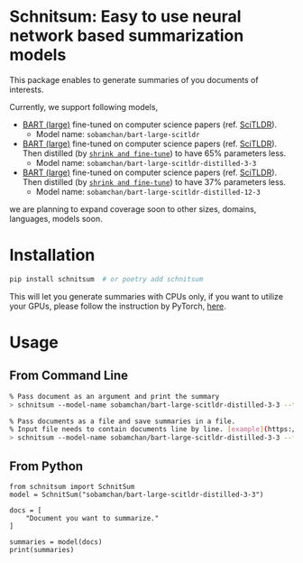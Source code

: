 # Schnitsum: Easy to use neural network based summarization models

This package enables to generate summaries of you documents of interests.

Currently, we support following models,

- [BART (large)](https://aclanthology.org/2020.acl-main.703) fine-tuned on computer science papers (ref. [SciTLDR](https://aclanthology.org/2020.findings-emnlp.428)).
  - Model name: `sobamchan/bart-large-scitldr`
- [BART (large)](https://aclanthology.org/2020.acl-main.703) fine-tuned on computer science papers (ref. [SciTLDR](https://aclanthology.org/2020.findings-emnlp.428)). Then distilled (by [`shrink and fine-tune`](http://arxiv.org/abs/2010.13002)) to have 65% parameters less.
  - Model name: `sobamchan/bart-large-scitldr-distilled-3-3`
- [BART (large)](https://aclanthology.org/2020.acl-main.703) fine-tuned on computer science papers (ref. [SciTLDR](https://aclanthology.org/2020.findings-emnlp.428)). Then distilled (by [`shrink and fine-tune`](http://arxiv.org/abs/2010.13002)) to have 37% parameters less.
  - Model name: `sobamchan/bart-large-scitldr-distilled-12-3`

we are planning to expand coverage soon to other sizes, domains, languages, models soon.


# Installation

```bash
pip install schnitsum  # or poetry add schnitsum
```

This will let you generate summaries with CPUs only, if you want to utilize your GPUs, please follow the instruction by PyTorch, [here](https://pytorch.org/get-started/locally/).


# Usage

## From Command Line
```sh
% Pass document as an argument and print the summary
> schnitsum --model-name sobamchan/bart-large-scitldr-distilled-3-3 --text "Text to summarize"

% Pass documents as a file and save summaries in a file.
% Input file needs to contain documents line by line. [example](https://github.com/sobamchan/schnitsum/blob/main/examples/docs.txt)
> schnitsum --model-name sobamchan/bart-large-scitldr-distilled-3-3 --file docs.txt --opath sums.txt
```

## From Python
```py3
from schnitsum import SchnitSum
model = SchnitSum("sobamchan/bart-large-scitldr-distilled-3-3")

docs = [
    "Document you want to summarize."
]

summaries = model(docs)
print(summaries)
```
